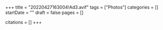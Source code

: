 +++
title = "20220427163004!Ad3.avif"
tags = ["Photos"]
categories = []
startDate = ""
draft = false
pages = []

citations = []
+++
